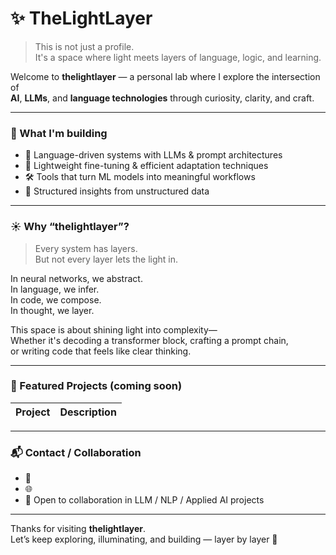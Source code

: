 # ✨ TheLightLayer

> This is not just a profile.  
> It's a space where light meets layers of language, logic, and learning.

Welcome to **thelightlayer** — a personal lab where I explore the intersection of  
**AI**, **LLMs**, and **language technologies** through curiosity, clarity, and craft.

---

### 🧠 What I'm building
- 🤖 Language-driven systems with LLMs & prompt architectures
- 🔬 Lightweight fine-tuning & efficient adaptation techniques
- 🛠 Tools that turn ML models into meaningful workflows
- 🧾 Structured insights from unstructured data

---

### ☀️ Why “thelightlayer”?

> Every system has layers.  
> But not every layer lets the light in.

In neural networks, we abstract.  
In language, we infer.  
In code, we compose.  
In thought, we layer.

This space is about shining light into complexity—  
Whether it's decoding a transformer block, crafting a prompt chain,  
or writing code that feels like clear thinking.

---

### 🚧 Featured Projects (coming soon)

| Project | Description |
|--------|-------------|

---

### 📬 Contact / Collaboration
- 📧 
- 🌐 
- 🧠 Open to collaboration in LLM / NLP / Applied AI projects

---

Thanks for visiting **thelightlayer**.  
Let’s keep exploring, illuminating, and building — layer by layer 🌌
